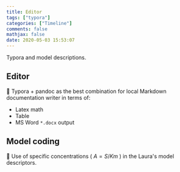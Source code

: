 ```yaml
---
title: Editor
tags: ["typora"]
categories: ["Timeline"]
comments: false
mathjax: false
date: 2020-05-03 15:53:07
---
```


Typora and model descriptions.

<!-- more -->

## Editor
📓 Typora + pandoc as the best combination for local Markdown documentation writer in terms of:

- Latex math
- Table
- MS Word `*.docx` output

## Model coding

📓 Use of specific concentrations ( $A = S / Km$ ) in the Laura's model descriptors.
